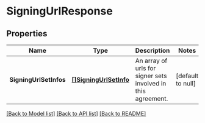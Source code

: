 # SigningUrlResponse

## Properties
Name | Type | Description | Notes
------------ | ------------- | ------------- | -------------
**SigningUrlSetInfos** | [**[]SigningUrlSetInfo**](SigningUrlSetInfo.md) | An array of urls for signer sets involved in this agreement. | [default to null]

[[Back to Model list]](../README.md#documentation-for-models) [[Back to API list]](../README.md#documentation-for-api-endpoints) [[Back to README]](../README.md)


